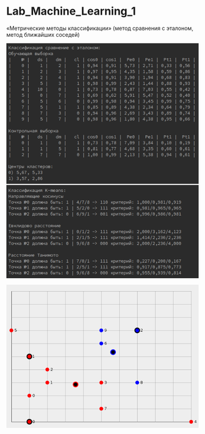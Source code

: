 # Lab_Machine_Learning_1
«Метрические методы классификации» (метод сравнения с эталоном, метод ближайших соседей)

<img src="/img/1.png" width="600"> <br>
<img src="/img/2.png" width="600"> <br>

<img src="/img/3.png" width="600"> 
